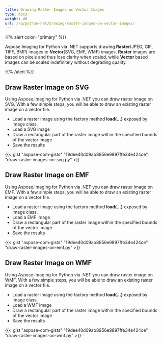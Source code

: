 ```yaml
---
title: Drawing Raster Images on Vector Images
type: docs
weight: 40
url: /ru/python-net/drawing-raster-images-on-vector-images/
---
```


{{% alert color="primary" %}} 

Aspose.Imaging for Python via .NET supports drawing **Raster**(JPEG, GIF, TIFF, BMP) images to **Vector**(SVG, EMF, WMF) images. **Raster** images are based on pixels and thus lose clarity when scaled, while **Vector** based images can be scaled indefinitely without degrading quality.

{{% /alert %}} 

## **Draw Raster Image on SVG**
Using Aspose.Imaging for Python via .NET you can draw raster image on SVG. With a few simple steps, you will be able to draw an existing raster image on a vector file.

- Load a raster image using the factory method **load(...)** exposed by Image class.
- Load a SVG image
- Draw a rectangular part of the raster image within the specified bounds of the vector image
- Save the results

{{< gist "aspose-com-gists" "19dee40d09ab8956e9897ffe34e424ce" "draw-raster-images-on-svg.py" >}}

## **Draw Raster Image on EMF**
Using Aspose.Imaging for Python via .NET you can draw raster image on EMF. With a few simple steps, you will be able to draw an existing raster image on a vector file.

- Load a raster image using the factory method **load(...)** exposed by Image class.
- Load a EMF image
- Draw a rectangular part of the raster image within the specified bounds of the vector image
- Save the results

{{< gist "aspose-com-gists" "19dee40d09ab8956e9897ffe34e424ce" "draw-raster-images-on-emf.py" >}}

## **Draw Raster Image on WMF**
Using Aspose.Imaging for Python via .NET you can draw raster image on WMF. With a few simple steps, you will be able to draw an existing raster image on a vector file.

- Load a raster image using the factory method **load(...)** exposed by Image class.
- Load a WMF image
- Draw a rectangular part of the raster image within the specified bounds of the vector image
- Save the results

{{< gist "aspose-com-gists" "19dee40d09ab8956e9897ffe34e424ce" "draw-raster-images-on-wmf.py" >}}
